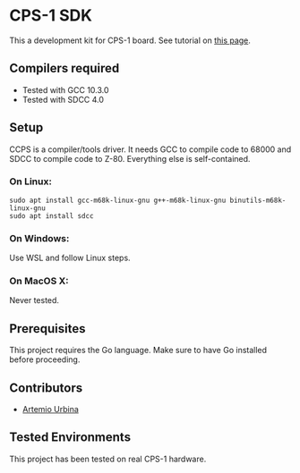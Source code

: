 # CPS-1 SDK

This a development kit for CPS-1 board. See tutorial on [this page](https://fabiensanglard.net/ccps).

## Compilers required

- Tested with GCC 10.3.0
- Tested with SDCC 4.0

## Setup

CCPS is a compiler/tools driver. It needs GCC to compile code to 68000 and SDCC to compile code to Z-80. Everything else is self-contained. 

### On Linux:

```
sudo apt install gcc-m68k-linux-gnu g++-m68k-linux-gnu binutils-m68k-linux-gnu
sudo apt install sdcc
```

### On Windows:
Use WSL and follow Linux steps.

### On MacOS X:
Never tested. 

## Prerequisites

This project requires the Go language. Make sure to have Go installed before proceeding.

## Contributors

- [Artemio Urbina](https://github.com/artemiourbina)

## Tested Environments

This project has been tested on real CPS-1 hardware.
